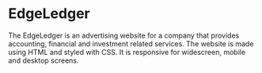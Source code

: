 # EdgeLedger

The EdgeLedger is an advertising website for a company that provides accounting, financial and investment related services. The website is made using HTML and styled with CSS. It is responsive for widescreen, mobile and desktop screens. 
